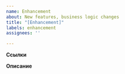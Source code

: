 ```yaml
---
name: Enhancement
about: New features, business logic changes
title: "[Enhancement]"
labels: enhancement
assignees: ''

---
```


**Ссылки**


**Описание**
